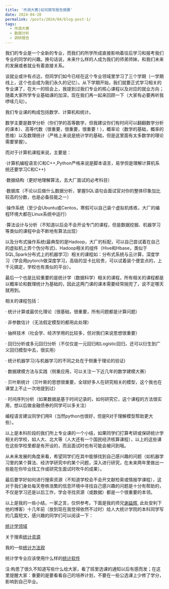 ```yaml
---
title: '市调大赛|如何撰写报告摘要'
date: 2024-04-20
permalink: /posts/2024/04/blog-post-1/
tags:
  - 市调大赛
  - 数据分析
  - 调研报告
---
```


我们的专业是一个全新的专业，而我们的所学所成直接影响着往后学习和报考我们专业的同学的兴趣。换句话说，未来什么样的人成为我们的师弟师妹，和我们未来的发展或者就业有着直接关系。


谈就业或许有点远，但同学们如今已经在这个专业领域里学习了三个学期（一学期线上，这个也会成为我们永久的记忆）。从下学期开始，我们就要正式学习相关的专业课了，在大一的班会上，我提到过我们专业的核心课程以及对应的就业方向；随着大家所学专业基础课的加深，现在我们再一起来回顾一下（大家有必要再听我啰嗦几句）。

我们专业课的构成包括数学、计算机和统计。


数学主要是数学分析（你们学的高等数学，但我建议你们有时间可以翻翻数学分析的课本）、高等代数（很重要，很重要，很重要！），概率论（数学的基础，概率的思维）以及数理统计（严格上来说是统计学的基础，但是这里面有太多数学的理论需要掌握）。


而对于计算机课程来说，主要是：

·计算机编程语言(C和C++,Python严格来说是脚本语言，易学但是理解计算机系统还要学习C和C++)

·数据结构（更好地理解算法，去大厂面试的必考科目）

·数据库（不论以后做什么数据分析，掌握SQL语句会面试官对你的整体印象加比较高的分数，也是必备技能之一）

·操作系统（至少会Ubuntu或Centos，寒假可以自己装个虚拟机练练，大厂的编程环境大都在Linux系统中运行）

·算法设计与分析（不知道以后会不会开设专门的课程，但是数据挖掘、机器学习等类似的课程中会不断地有算法出现）

以及分布式操作系统(最典型的是Hadoop，大厂的标配，可以自己尝试着在自己的虚拟机上弄个伪分布式)、Hadoop相关的组件（Hive和Hbase，类似于SQL,Spark分布式上的机器学习）相关的课程如：分布式系统与云计算，深度学习（学会用pytorch做深度学习，高级的显卡比较贵，可以试着装个便宜点的，上千元搞定，学校也有类似的平台）。



最后一个也是比较重要的是统计学（数据科学）相关的课程，所有相关的课程都是以概率论和数理统计为基础的，因此这两门课的课本需要经常揣兜了，说不定哪天就用到。

相关的课程包括：

· 统计计算或最优化理论（很基础，很重要，所有问题都是计算问题）

· 非参数估计（无法假定模型的都用此处理）

· 抽样技术（社会学、经济学用的比较多，但对我们来说思想很重要）

· 回归分析或多元回归分析（不仅仅是一元回归和Logistic回归，还可以衍生到广义回归模型中去，很实用）

· 统计机器学习(与机器学习的不同之处在于侧重于理论的验证)

· 数据建模方法与实践（侧重应用，可以关注一下近几年的数学建模大赛）

· 贝叶斯统计（贝叶斯的思想很重要，全球好多人在研究相关的模型，这个我也在课堂上不止一次地提到过）

· 时间序列分析（如果数据是基于时间记录的，如何研究它，这个课程的方法很实用，想以后做金融债券的同学可以多关注）

编程语言建议同学们用R（当然python也很好，但是R对于理解模型帮助更大些）。
 


以上是本科阶段的我们所上专业课的一个小结，如果同学们打算考研或保研统计学相关的学校，如人大、北大等（人大还有一个国民经济核算课程），以上的这些课在这些学校里都是有开设的，而且面试时也有可能会被问到哦。

从未来发展的角度来看，希望同学们在其中能够找到自己感兴趣的问题（如机器学习里的某个算法、经济学研究中的某个问题，深入进行研究，在未来两年里做出一些能在你毕业找工作或研究生面试时吹牛的成果）。


最后要学好如何进行搜索资源（不知道学校会不会开文献检索或情报学课程），这对于我们身处每天卷帙浩繁的信息环境中寻找自己感兴趣的问题是十分有帮助的，不仅是学习还是以后工作，学会寻找资源（或数据）都是一个很重要的本领。



以上是我的一些小结，一家之言，仅供参考。下面是我的师兄[谢益辉](https://yihui.org/), 此处安利下他的博客）十几年前（放到现在我觉得依然不过时）给人大统计学院的本科同学写的几篇短文，感兴趣的同学们可以阅读一下：

[统计学领域](https://cosx.org/2008/11/domain-of-statistics-by-yihui)

关于搜索[统计资源](https://cosx.org/2008/11/how-to-search-for-statistics-resources/)

我的一些[统计方法观](https://cosx.org/2008/11/outlook-on-statistical-methods/)

统计学专业应该使用什么样的[统计软件](https://cosx.org/2008/11/which-statistical-software-should-we-use/)



注:构思了很久不知道写些什么给大家，看了班里选课的通知以后有感而发；在这里提醒大家：重要的是要看看自己的培养计划，不要在一些公选课上少修了学分，影响到自己毕业。